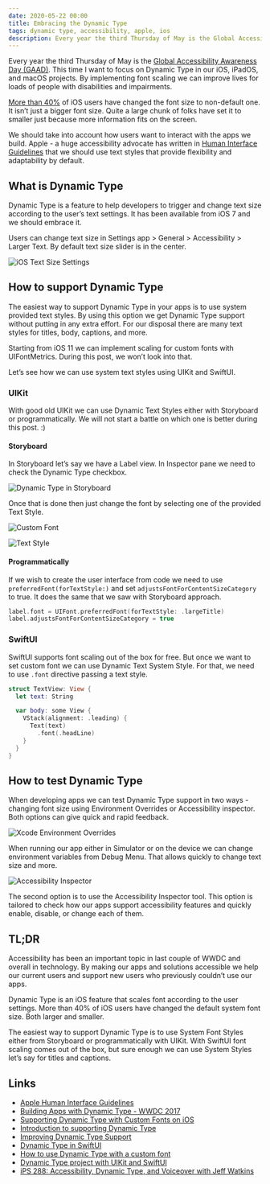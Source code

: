 ```yaml
---
date: 2020-05-22 00:00
title: Embracing the Dynamic Type
tags: dynamic type, accessibility, apple, ios
description: Every year the third Thursday of May is the Global Accessibility Awareness Day. This time I want to focus on Dynamic Type in our iOS, iPadOS, and macOS projects. By implementing font scaling we can improve lives for loads of people with disabilities and impairments.
---
```


Every year the third Thursday of May is the [Global Accessibility Awareness Day (GAAD)](https://en.wikipedia.org/wiki/Global_Accessibility_Awareness_Day). This time I want to focus on Dynamic Type in our iOS, iPadOS, and macOS projects. By implementing font scaling we can improve lives for loads of people with disabilities and impairments.

[More than 40%](https://twitter.com/browgrammer/status/1031630345551065089) of iOS users have changed the font size to non-default one. It isn’t just a bigger font size. Quite a large chunk of folks have set it to smaller just because more information fits on the screen.

We should take into account how users want to interact with the apps we build. Apple - a huge accessibility advocate has written in [Human Interface Guidelines](https://developer.apple.com/design/human-interface-guidelines/accessibility/overview/introduction/) that we should use text styles that provide flexibility and adaptability by default.

## What is Dynamic Type

Dynamic Type is a feature to help developers to trigger and change text size according to the user’s text settings. It has been available from iOS 7 and we should embrace it.

Users can change text size in Settings app > General > Accessibility > Larger Text. By default text size slider is in the center.

![iOS Text Size Settings](/assets/img/dynamic-type/ios-settings.jpeg)

## How to support Dynamic Type

The easiest way to support Dynamic Type in your apps is to use system provided text styles. By using this option we get Dynamic Type support without putting in any extra effort. For our disposal there are many text styles for titles, body, captions, and more.

Starting from iOS 11 we can implement scaling for custom fonts with UIFontMetrics. During this post, we won’t look into that.

Let’s see how we can use system text styles using UIKit and SwiftUI.

### UIKit

With good old UIKit we can use Dynamic Text Styles either with Storyboard or programmatically. We will not start a battle on which one is better during this post. :)

#### Storyboard

In Storyboard let’s say we have a Label view. In Inspector pane we need to check the Dynamic Type checkbox.

![Dynamic Type in Storyboard](/assets/img/dynamic-type/dynamic-type-storyboard.png)

Once that is done then just change the font by selecting one of the provided Text Style.

![Custom Font](/assets/img/dynamic-type/dynamic-type-font.png)

![Text Style](/assets/img/dynamic-type/dynamic-type-text-styles.png)

#### Programmatically

If we wish to create the user interface from code we need to use `preferredFont(forTextStyle:)` and set `adjustsFontForContentSizeCategory` to true. It does the same that we saw with Storyboard approach.

```swift
label.font = UIFont.preferredFont(forTextStyle: .largeTitle)
label.adjustsFontForContentSizeCategory = true
```

### SwiftUI

SwiftUI supports font scaling out of the box for free. But once we want to set custom font we can use Dynamic Text System Style. For that, we need to use `.font` directive passing a text style.

```swift
struct TextView: View {
  let text: String

  var body: some View {
    VStack(alignment: .leading) {
      Text(text)
        .font(.headLine)
    }
  }
}
```
	
## How to test Dynamic Type

When developing apps we can test Dynamic Type support in two ways - changing font size using Environment Overrides or Accessibility inspector. Both options can give quick and rapid feedback.

![Xcode Environment Overrides](/assets/img/dynamic-type/xcode-environment-overrides.png)

When running our app either in Simulator or on the device we can change environment variables from Debug Menu. That allows quickly to change text size and more.

![Accessibility Inspector](/assets/img/dynamic-type/accessibility-inspector.png)

The second option is to use the Accessibility Inspector tool. This option is tailored to check how our apps support accessibility features and quickly enable, disable, or change each of them.
  
## TL;DR

Accessibility has been an important topic in last couple of WWDC and overall in technology. By making our apps and solutions accessible we help our current users and support new users who previously couldn’t use our apps.

Dynamic Type is an iOS feature that scales font according to the user settings. More than 40% of iOS users have changed the default system font size. Both larger and smaller. 

The easiest way to support Dynamic Type is to use System Font Styles either from Storyboard or programmatically with UIKit. With SwiftUI font scaling comes out of the box, but sure enough we can use System Styles let’s say for titles and captions.

## Links

* [Apple Human Interface Guidelines](https://developer.apple.com/documentation/uikit/uifont/scaling_fonts_automatically)
* [Building Apps with Dynamic Type - WWDC 2017](https://developer.apple.com/videos/play/wwdc2017/245/)
* [Supporting Dynamic Type with Custom Fonts on iOS](https://blog.timroesner.com/supporting-dynamic-type)
* [Introduction to supporting Dynamic Type](https://fluffy.es/introduction-to-dynamic-type/)
* [Improving Dynamic Type Support](https://pspdfkit.com/blog/2018/improving-dynamic-type-support/)
* [Dynamic Type in SwiftUI](https://swiftwithmajid.com/2019/10/09/dynamic-type-in-swiftui/)
* [How to use Dynamic Type with a custom font](https://www.hackingwithswift.com/quick-start/swiftui/how-to-use-dynamic-type-with-a-custom-font)
* [Dynamic Type project with UIKit and SwiftUI](https://github.com/fassko/DynamicType)
* [iPS 288: Accessibility, Dynamic Type, and Voiceover with Jeff Watkins](https://devchat.tv/iphreaks/ips-288-accessibility-dynamic-type-and-voiceover-with-jeff-watkins/)
